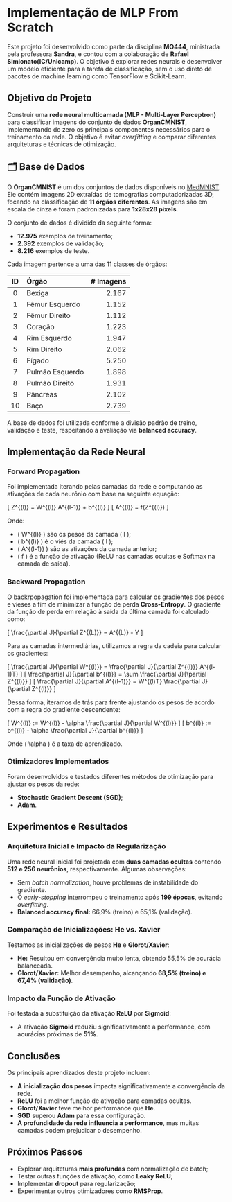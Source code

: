 # Implementação de MLP From Scratch

Este projeto foi desenvolvido como parte da disciplina **MO444**, ministrada pela professora **Sandra**, e contou com a colaboração de **Rafael Simionato(IC/Unicamp)**. O objetivo é explorar redes neurais e desenvolver um modelo eficiente para a tarefa de classificação, sem o uso direto de pacotes de machine learning como TensorFlow e Scikit-Learn.

## Objetivo do Projeto
Construir uma **rede neural multicamada (MLP - Multi-Layer Perceptron)** para classificar imagens do conjunto de dados **OrganCMNIST**, implementando do zero os principais componentes necessários para o treinamento da rede. O objetivo é evitar *overfitting* e comparar diferentes arquiteturas e técnicas de otimização.

## 🗂 Base de Dados
O **OrganCMNIST** é um dos conjuntos de dados disponíveis no [MedMNIST](https://medmnist.com/). Ele contém imagens 2D extraídas de tomografias computadorizadas 3D, focando na classificação de **11 órgãos diferentes**. As imagens são em escala de cinza e foram padronizadas para **1x28x28 pixels**.

O conjunto de dados é dividido da seguinte forma:
- **12.975** exemplos de treinamento;
- **2.392** exemplos de validação;
- **8.216** exemplos de teste.

Cada imagem pertence a uma das 11 classes de órgãos:

| ID | Órgão | # Imagens |
|:---:|:---|---:|
| 0 | Bexiga | 2.167 |
| 1 | Fêmur Esquerdo | 1.152 |
| 2 | Fêmur Direito | 1.112 |
| 3 | Coração | 1.223 |
| 4 | Rim Esquerdo | 1.947 |
| 5 | Rim Direito | 2.062 |
| 6 | Fígado | 5.250 |
| 7 | Pulmão Esquerdo | 1.898 |
| 8 | Pulmão Direito | 1.931 |
| 9 | Pâncreas | 2.102 |
| 10 | Baço | 2.739 |

A base de dados foi utilizada conforme a divisão padrão de treino, validação e teste, respeitando a avaliação via **balanced accuracy**.

## Implementação da Rede Neural

### **Forward Propagation**
Foi implementada iterando pelas camadas da rede e computando as ativações de cada neurônio com base na seguinte equação:

\[
Z^{(l)} = W^{(l)} A^{(l-1)} + b^{(l)}
\]
\[
A^{(l)} = f(Z^{(l)})
\]

Onde:
- \( W^{(l)} \) são os pesos da camada \( l \);
- \( b^{(l)} \) é o viés da camada \( l \);
- \( A^{(l-1)} \) são as ativações da camada anterior;
- \( f \) é a função de ativação (ReLU nas camadas ocultas e Softmax na camada de saída).

### **Backward Propagation**
O backrpopagation foi implementada para calcular os gradientes dos pesos e vieses a fim de minimizar a função de perda **Cross-Entropy**. O gradiente da função de perda em relação à saída da última camada foi calculado como:

\[
\frac{\partial J}{\partial Z^{(L)}} = A^{(L)} - Y
\]

Para as camadas intermediárias, utilizamos a regra da cadeia para calcular os gradientes:

\[
\frac{\partial J}{\partial W^{(l)}} = \frac{\partial J}{\partial Z^{(l)}} A^{(l-1)T}
\]
\[
\frac{\partial J}{\partial b^{(l)}} = \sum \frac{\partial J}{\partial Z^{(l)}}
\]
\[
\frac{\partial J}{\partial A^{(l-1)}} = W^{(l)T} \frac{\partial J}{\partial Z^{(l)}}
\]

Dessa forma, iteramos de trás para frente ajustando os pesos de acordo com a regra do gradiente descendente:

\[
W^{(l)} := W^{(l)} - \alpha \frac{\partial J}{\partial W^{(l)}}
\]
\[
b^{(l)} := b^{(l)} - \alpha \frac{\partial J}{\partial b^{(l)}}
\]

Onde \( \alpha \) é a taxa de aprendizado.

### **Otimizadores Implementados**
Foram desenvolvidos e testados diferentes métodos de otimização para ajustar os pesos da rede:
- **Stochastic Gradient Descent (SGD)**;
- **Adam**.

## Experimentos e Resultados

### **Arquitetura Inicial e Impacto da Regularização**
Uma rede neural inicial foi projetada com **duas camadas ocultas** contendo **512 e 256 neurônios**, respectivamente. Algumas observações:
- Sem *batch normalization*, houve problemas de instabilidade do gradiente.
- O *early-stopping* interrompeu o treinamento após **199 épocas**, evitando *overfitting*.
- **Balanced accuracy final:** 66,9% (treino) e 65,1% (validação).

### **Comparação de Inicializações: He vs. Xavier**
Testamos as inicializações de pesos **He** e **Glorot/Xavier**:
- **He:** Resultou em convergência muito lenta, obtendo 55,5% de acurácia balanceada.
- **Glorot/Xavier:** Melhor desempenho, alcançando **68,5% (treino) e 67,4% (validação)**.

### **Impacto da Função de Ativação**
Foi testada a substituição da ativação **ReLU** por **Sigmoid**:
- A ativação **Sigmoid** reduziu significativamente a performance, com acurácias próximas de **51%**.

## Conclusões
Os principais aprendizados deste projeto incluem:
- **A inicialização dos pesos** impacta significativamente a convergência da rede.
- **ReLU** foi a melhor função de ativação para camadas ocultas.
- **Glorot/Xavier** teve melhor performance que **He**.
- **SGD** superou **Adam** para essa configuração.
- **A profundidade da rede influencia a performance**, mas muitas camadas podem prejudicar o desempenho.

## Próximos Passos
- Explorar arquiteturas **mais profundas** com normalização de batch;
- Testar outras funções de ativação, como **Leaky ReLU**;
- Implementar **dropout** para regularização;
- Experimentar outros otimizadores como **RMSProp**.



